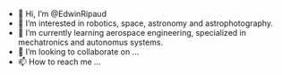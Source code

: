 - 👋 Hi, I’m @EdwinRipaud
- 👀 I’m interested in robotics, space, astronomy and astrophotography.
- 🌱 I’m currently learning aerospace engineering, specialized in mechatronics and autonomus systems.
- 💞️ I’m looking to collaborate on ...
- 📫 How to reach me ...

<!---
EdwinRipaud/EdwinRipaud is a ✨ special ✨ repository because its `README.md` (this file) appears on your GitHub profile.
You can click the Preview link to take a look at your changes.
--->
